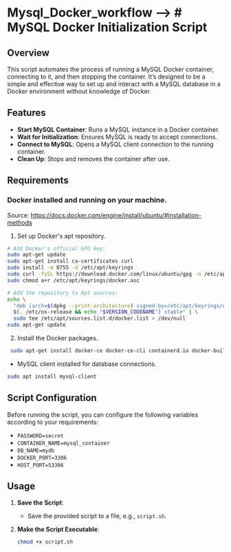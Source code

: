 # Mysql_Docker_workflow --> # MySQL Docker Initialization Script

## Overview

This script automates the process of running a MySQL Docker container, connecting to it, and then stopping the container. It’s designed to be a simple and effective way to set up and interact with a MySQL database in a Docker environment without knowledge of Docker.

## Features

- **Start MySQL Container**: Runs a MySQL instance in a Docker container.
- **Wait for Initialization**: Ensures MySQL is ready to accept connections.
- **Connect to MySQL**: Opens a MySQL client connection to the running container.
- **Clean Up**: Stops and removes the container after use.

## Requirements
### Docker installed and running on your machine.
Source: https://docs.docker.com/engine/install/ubuntu/#installation-methods 
1. Set up Docker's apt repository.
```bash 
# Add Docker's official GPG key:
sudo apt-get update
sudo apt-get install ca-certificates curl
sudo install -m 0755 -d /etc/apt/keyrings
sudo curl -fsSL https://download.docker.com/linux/ubuntu/gpg -o /etc/apt/keyrings/docker.asc
sudo chmod a+r /etc/apt/keyrings/docker.asc

# Add the repository to Apt sources:
echo \
  "deb [arch=$(dpkg --print-architecture) signed-by=/etc/apt/keyrings/docker.asc] https://download.docker.com/linux/ubuntu \
  $(. /etc/os-release && echo "$VERSION_CODENAME") stable" | \
  sudo tee /etc/apt/sources.list.d/docker.list > /dev/null
sudo apt-get update
```
2. Install the Docker packages.
```bash
 sudo apt-get install docker-ce docker-ce-cli containerd.io docker-buildx-plugin docker-compose-plugin
```
- MySQL client installed for database connections.
```bash
sudo apt install mysql-client
```
## Script Configuration

Before running the script, you can configure the following variables according to your requirements:

- `PASSWORD=secret`
- `CONTAINER_NAME=mysql_container`
- `DB_NAME=mydb`
- `DOCKER_PORT=3306`
- `HOST_PORT=53306`


## Usage

1. **Save the Script**:
   - Save the provided script to a file, e.g., `script.sh`.

2. **Make the Script Executable**:
   ```bash
   chmod +x script.sh
